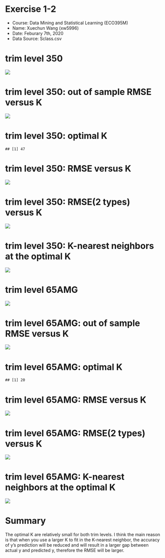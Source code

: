 Exercise 1-2
============

-   Course: Data Mining and Statistical Learning (ECO395M)
-   Name: Xuechun Wang (xw5996)
-   Date: Feburary 7th, 2020
-   Data Source: Sclass.csv

trim level 350
==============

![](exercise1-2_files/figure-markdown_strict/unnamed-chunk-1-1.png)

trim level 350: out of sample RMSE versus K
===========================================

![](exercise1-2_files/figure-markdown_strict/unnamed-chunk-2-1.png)

trim level 350: optimal K
=========================

    ## [1] 47

trim level 350: RMSE versus K
=============================

![](exercise1-2_files/figure-markdown_strict/unnamed-chunk-4-1.png)

trim level 350: RMSE(2 types) versus K
======================================

![](exercise1-2_files/figure-markdown_strict/unnamed-chunk-5-1.png)

trim level 350: K-nearest neighbors at the optimal K
====================================================

![](exercise1-2_files/figure-markdown_strict/unnamed-chunk-6-1.png)

trim level 65AMG
================

![](exercise1-2_files/figure-markdown_strict/unnamed-chunk-7-1.png)

trim level 65AMG: out of sample RMSE versus K
=============================================

![](exercise1-2_files/figure-markdown_strict/unnamed-chunk-8-1.png)

trim level 65AMG: optimal K
===========================

    ## [1] 20

trim level 65AMG: RMSE versus K
===============================

![](exercise1-2_files/figure-markdown_strict/unnamed-chunk-10-1.png)

trim level 65AMG: RMSE(2 types) versus K
========================================

![](exercise1-2_files/figure-markdown_strict/unnamed-chunk-11-1.png)

trim level 65AMG: K-nearest neighbors at the optimal K
======================================================

![](exercise1-2_files/figure-markdown_strict/unnamed-chunk-12-1.png)

Summary
=======

The optimal K are relatively small for both trim levels. I think the
main reason is that when you use a larger K to fit in the K-nearest
neighbor, the accuracy of y’s prediction will be reduced and will result
in a larger gap between actual y and predicted y, therefore the RMSE
will be larger.
